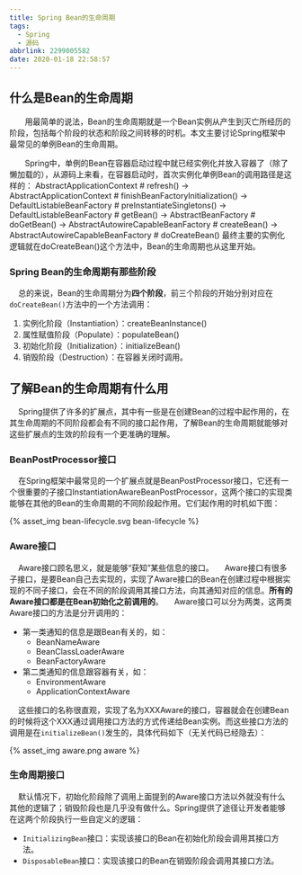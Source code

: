 ```yaml
---
title: Spring Bean的生命周期
tags:
  - Spring
  - 源码
abbrlink: 2299005582
date: 2020-01-18 22:58:57
---
```


## 什么是Bean的生命周期

&#160; &#160; &#160; &#160;用最简单的说法，Bean的生命周期就是一个Bean实例从产生到灭亡所经历的阶段，包括每个阶段的状态和阶段之间转移的时机。本文主要讨论Spring框架中最常见的单例Bean的生命周期。

<!--more-->
&#160; &#160; &#160; &#160;Spring中，单例的Bean在容器启动过程中就已经实例化并放入容器了（除了懒加载的），从源码上来看，在容器启动时，首次实例化单例Bean的调用路径是这样的：
AbstractApplicationContext # refresh()
-> AbstractApplicationContext # finishBeanFactoryInitialization()
-> DefaultListableBeanFactory # preInstantiateSingletons()
-> DefaultListableBeanFactory # getBean()
-> AbstractBeanFactory # doGetBean()
-> AbstractAutowireCapableBeanFactory # createBean()
-> AbstractAutowireCapableBeanFactory # doCreateBean()
最终主要的实例化逻辑就在doCreateBean()这个方法中，Bean的生命周期也从这里开始。

### Spring Bean的生命周期有那些阶段

&#160;&#160;&#160;&#160;总的来说，Bean的生命周期分为**四个阶段**，前三个阶段的开始分别对应在`doCreateBean()`方法中的一个方法调用：
1. 实例化阶段（Instantiation）：createBeanInstance()
2. 属性赋值阶段（Populate）：populateBean()
3. 初始化阶段（Initialization）：initializeBean()
4. 销毁阶段（Destruction）：在容器关闭时调用。


## 了解Bean的生命周期有什么用

&#160;&#160;&#160;&#160;Spring提供了许多的扩展点，其中有一些是在创建Bean的过程中起作用的，在其生命周期的不同阶段都会有不同的接口起作用，了解Bean的生命周期就能够对这些扩展点的生效的阶段有一个更准确的理解。

### BeanPostProcessor接口

&#160;&#160;&#160;&#160;在Spring框架中最常见的一个扩展点就是BeanPostProcessor接口，它还有一个很重要的子接口InstantiationAwareBeanPostProcessor，这两个接口的实现类能够在其他的Bean的生命周期的不同阶段起作用。它们起作用的时机如下图：

{% asset_img bean-lifecycle.svg bean-lifecycle %}

### Aware接口

&#160;&#160;&#160;&#160;Aware接口顾名思义，就是能够“获知”某些信息的接口。
&#160;&#160;&#160;&#160;Aware接口有很多子接口，是要Bean自己去实现的，实现了Aware接口的Bean在创建过程中根据实现的不同子接口，会在不同的阶段调用其接口方法，向其通知对应的信息。**所有的Aware接口都是在Bean初始化之前调用的**。
&#160;&#160;&#160;&#160;Aware接口可以分为两类，这两类Aware接口的方法是分开调用的：

* 第一类通知的信息是跟Bean有关的，如：
  * BeanNameAware
  * BeanClassLoaderAware
  * BeanFactoryAware
* 第二类通知的信息跟容器有关，如：
  * EnvironmentAware
  * ApplicationContextAware

&#160;&#160;&#160;&#160;这些接口的名称很直观，实现了名为XXXAware的接口，容器就会在创建Bean的时候将这个XXX通过调用接口方法的方式传递给Bean实例。而这些接口方法的调用是在`initializeBean()`发生的，具体代码如下（无关代码已经隐去）：

{% asset_img aware.png aware %}

### 生命周期接口

&#160;&#160;&#160;&#160;默认情况下，初始化阶段除了调用上面提到的Aware接口方法以外就没有什么其他的逻辑了；销毁阶段也是几乎没有做什么。Spring提供了途径让开发者能够在这两个阶段执行一些自定义的逻辑：
* `InitializingBean`接口：实现该接口的Bean在初始化阶段会调用其接口方法。
* `DisposableBean`接口：实现该接口的Bean在销毁阶段会调用其接口方法。